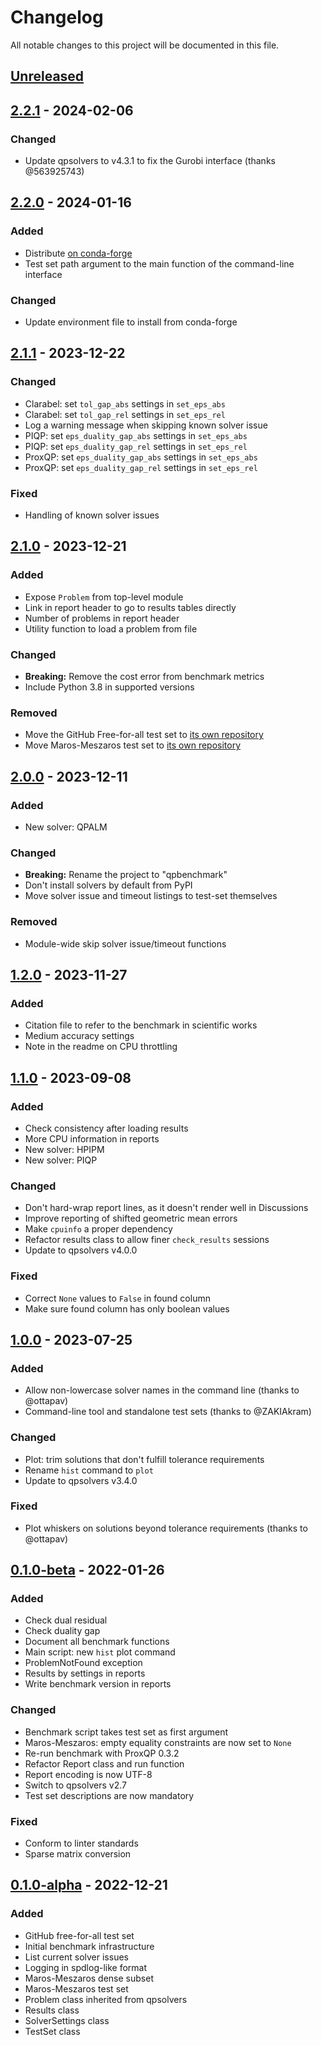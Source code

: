 # Changelog

All notable changes to this project will be documented in this file.

## [Unreleased]

## [2.2.1] - 2024-02-06

### Changed

* Update qpsolvers to v4.3.1 to fix the Gurobi interface (thanks @563925743)

## [2.2.0] - 2024-01-16

### Added

* Distribute [on conda-forge](https://anaconda.org/conda-forge/qpbenchmark)
* Test set path argument to the main function of the command-line interface

### Changed

* Update environment file to install from conda-forge

## [2.1.1] - 2023-12-22

### Changed

* Clarabel: set ``tol_gap_abs`` settings in ``set_eps_abs``
* Clarabel: set ``tol_gap_rel`` settings in ``set_eps_rel``
* Log a warning message when skipping known solver issue
* PIQP: set ``eps_duality_gap_abs`` settings in ``set_eps_abs``
* PIQP: set ``eps_duality_gap_rel`` settings in ``set_eps_rel``
* ProxQP: set ``eps_duality_gap_abs`` settings in ``set_eps_abs``
* ProxQP: set ``eps_duality_gap_rel`` settings in ``set_eps_rel``

### Fixed

* Handling of known solver issues

## [2.1.0] - 2023-12-21

### Added

* Expose `Problem` from top-level module
* Link in report header to go to results tables directly
* Number of problems in report header
* Utility function to load a problem from file

### Changed

* **Breaking:** Remove the cost error from benchmark metrics
* Include Python 3.8 in supported versions

### Removed

* Move the GitHub Free-for-all test set to [its own repository](https://github.com/qpsolvers/free_for_all_qpbenchmark)
* Move Maros-Meszaros test set to [its own repository](https://github.com/qpsolvers/maros_meszaros_qpbenchmark)

## [2.0.0] - 2023-12-11

### Added

* New solver: QPALM

### Changed

* **Breaking:** Rename the project to "qpbenchmark"
* Don't install solvers by default from PyPI
* Move solver issue and timeout listings to test-set themselves

### Removed

* Module-wide skip solver issue/timeout functions

## [1.2.0] - 2023-11-27

### Added

* Citation file to refer to the benchmark in scientific works
* Medium accuracy settings
* Note in the readme on CPU throttling

## [1.1.0] - 2023-09-08

### Added

* Check consistency after loading results
* More CPU information in reports
* New solver: HPIPM
* New solver: PIQP

### Changed

* Don't hard-wrap report lines, as it doesn't render well in Discussions
* Improve reporting of shifted geometric mean errors
* Make `cpuinfo` a proper dependency
* Refactor results class to allow finer `check_results` sessions
* Update to qpsolvers v4.0.0

### Fixed

* Correct `None` values to `False` in found column
* Make sure found column has only boolean values

## [1.0.0] - 2023-07-25

### Added

* Allow non-lowercase solver names in the command line (thanks to @ottapav)
* Command-line tool and standalone test sets (thanks to @ZAKIAkram)

### Changed

* Plot: trim solutions that don't fulfill tolerance requirements
* Rename ``hist`` command to ``plot``
* Update to qpsolvers v3.4.0

### Fixed

* Plot whiskers on solutions beyond tolerance requirements (thanks to @ottapav)

## [0.1.0-beta] - 2022-01-26

### Added

* Check dual residual
* Check duality gap
* Document all benchmark functions
* Main script: new ``hist`` plot command
* ProblemNotFound exception
* Results by settings in reports
* Write benchmark version in reports

### Changed

* Benchmark script takes test set as first argument
* Maros-Meszaros: empty equality constraints are now set to ``None``
* Re-run benchmark with ProxQP 0.3.2
* Refactor Report class and run function
* Report encoding is now UTF-8
* Switch to qpsolvers v2.7
* Test set descriptions are now mandatory

### Fixed

* Conform to linter standards
* Sparse matrix conversion

## [0.1.0-alpha] - 2022-12-21

### Added

- GitHub free-for-all test set
- Initial benchmark infrastructure
- List current solver issues
- Logging in spdlog-like format
- Maros-Meszaros dense subset
- Maros-Meszaros test set
- Problem class inherited from qpsolvers
- Results class
- SolverSettings class
- TestSet class

[unreleased]: https://github.com/qpsolvers/qpbenchmark/compare/v2.2.1...HEAD
[2.2.1]: https://github.com/qpsolvers/qpbenchmark/compare/v2.2.0...v2.2.1
[2.2.0]: https://github.com/qpsolvers/qpbenchmark/compare/v2.1.1...v2.2.0
[2.1.1]: https://github.com/qpsolvers/qpbenchmark/compare/v2.1.0...v2.1.1
[2.1.0]: https://github.com/qpsolvers/qpbenchmark/compare/v2.0.0...v2.1.0
[2.0.0]: https://github.com/qpsolvers/qpbenchmark/compare/v1.2.0...v2.0.0
[1.2.0]: https://github.com/qpsolvers/qpbenchmark/compare/v1.1.0...v1.2.0
[1.1.0]: https://github.com/qpsolvers/qpbenchmark/compare/v1.0.0...v1.1.0
[1.0.0]: https://github.com/qpsolvers/qpbenchmark/compare/v0.1.0-beta...v1.0.0
[0.1.0-beta]: https://github.com/qpsolvers/qpbenchmark/compare/v0.1.0-alpha...v0.1.0-beta
[0.1.0-alpha]: https://github.com/qpsolvers/qpbenchmark/releases/tag/v0.1.0-alpha
